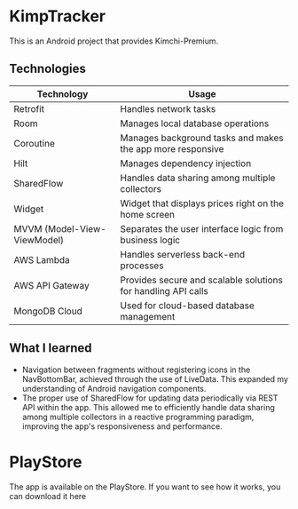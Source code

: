 # KimpTracker
This is an Android project that provides Kimchi-Premium.

## Technologies

| Technology | Usage |
| ---------- | ----- |
| Retrofit | Handles network tasks |
| Room | Manages local database operations |
| Coroutine | Manages background tasks and makes the app more responsive |
| Hilt | Manages dependency injection |
| SharedFlow | Handles data sharing among multiple collectors |
| Widget | Widget that displays prices right on the home screen |
| MVVM (Model-View-ViewModel) | Separates the user interface logic from business logic |
| AWS Lambda | Handles serverless back-end processes |
| AWS API Gateway | Provides secure and scalable solutions for handling API calls |
| MongoDB Cloud | Used for cloud-based database management |

## What I learned

- Navigation between fragments without registering icons in the NavBottomBar, achieved through the use of LiveData. This expanded my understanding of Android navigation components.
- The proper use of SharedFlow for updating data periodically via REST API within the app. This allowed me to efficiently handle data sharing among multiple collectors in a reactive programming paradigm, improving the app's responsiveness and performance.

# PlayStore
The app is available on the PlayStore. If you want to see how it works, you can download it here
